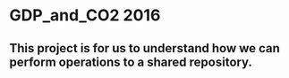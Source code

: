 
# GDP_and_CO2 2016
## This project is for us to understand how we can perform operations to a shared repository.
